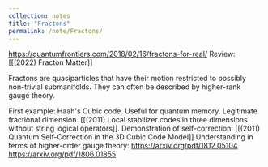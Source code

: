 ```yaml
---
collection: notes
title: "Fractons"
permalink: /note/Fractons/
---
```

https://quantumfrontiers.com/2018/02/16/fractons-for-real/
Review: [[(2022) Fracton Matter]]

Fractons are quasiparticles that have their motion restricted to possibly non-trivial submanifolds. They can often be described by higher-rank gauge theory.

First example: Haah's Cubic code. Useful for quantum memory. Legitimate fractional dimension.
[[(2011) Local stabilizer codes in three dimensions without string logical operators]].
Demonstration of self-correction: [[(2011) Quantum Self-Correction in the 3D Cubic Code Model]]
Understanding in terms of higher-order gauge theory:
https://arxiv.org/pdf/1812.05104
https://arxiv.org/pdf/1806.01855
